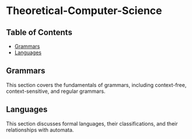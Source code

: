 # Theoretical-Computer-Science

## Table of Contents
- [Grammars](#grammars)
- [Languages](#languages)

## Grammars
This section covers the fundamentals of grammars, including context-free, context-sensitive, and regular grammars.

## Languages
This section discusses formal languages, their classifications, and their relationships with automata.
